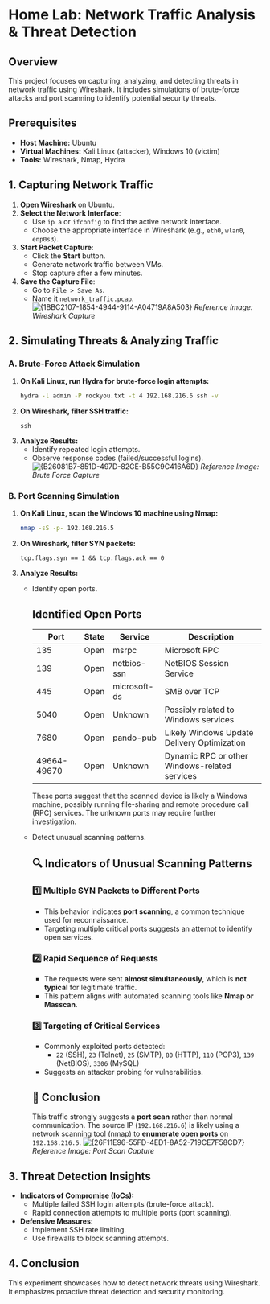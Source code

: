 # Home Lab: Network Traffic Analysis & Threat Detection

## Overview
This project focuses on capturing, analyzing, and detecting threats in network traffic using Wireshark. It includes simulations of brute-force attacks and port scanning to identify potential security threats.

## Prerequisites
- **Host Machine:** Ubuntu
- **Virtual Machines:** Kali Linux (attacker), Windows 10 (victim)
- **Tools:** Wireshark, Nmap, Hydra

## 1. Capturing Network Traffic
1. **Open Wireshark** on Ubuntu.
2. **Select the Network Interface**:
   - Use `ip a` or `ifconfig` to find the active network interface.
   - Choose the appropriate interface in Wireshark (e.g., `eth0`, `wlan0`, `enp0s3`).
3. **Start Packet Capture**:
   - Click the **Start** button.
   - Generate network traffic between VMs.
   - Stop capture after a few minutes.
4. **Save the Capture File**:
   - Go to `File > Save As`.
   - Name it `network_traffic.pcap`.
![{1BBC2107-1854-4944-9114-A04719A8A503}](https://github.com/user-attachments/assets/ed5cfbdb-e99e-4c58-8571-f01559c50e00)
*Reference Image: Wireshark Capture*

## 2. Simulating Threats & Analyzing Traffic

### A. Brute-Force Attack Simulation
1. **On Kali Linux, run Hydra for brute-force login attempts:**
   ```bash
   hydra -l admin -P rockyou.txt -t 4 192.168.216.6 ssh -v
   ```
2. **On Wireshark, filter SSH traffic:**
   ```
   ssh
   ```
3. **Analyze Results:**
   - Identify repeated login attempts.
   - Observe response codes (failed/successful logins).
![{B26081B7-851D-497D-82CE-B55C9C416A6D}](https://github.com/user-attachments/assets/81cf5f06-96f7-4e93-9fac-0c7cbfdd6dc2)
*Reference Image: Brute Force Capture*

### B. Port Scanning Simulation
1. **On Kali Linux, scan the Windows 10 machine using Nmap:**
   ```bash
   nmap -sS -p- 192.168.216.5
   ```
2. **On Wireshark, filter SYN packets:**
   ```
   tcp.flags.syn == 1 && tcp.flags.ack == 0
   ```
3. **Analyze Results:**
   - Identify open ports.
      ## Identified Open Ports  
   
      | Port       | State | Service        | Description |
      |------------|-------|---------------|-------------|
      | 135        | Open  | msrpc         | Microsoft RPC |
      | 139        | Open  | netbios-ssn   | NetBIOS Session Service |
      | 445        | Open  | microsoft-ds  | SMB over TCP |
      | 5040       | Open  | Unknown       | Possibly related to Windows services |
      | 7680       | Open  | pando-pub     | Likely Windows Update Delivery Optimization |
      | 49664-49670 | Open | Unknown       | Dynamic RPC or other Windows-related services |
   
      These ports suggest that the scanned device is likely a Windows machine, possibly running file-sharing and remote procedure call (RPC) services. The unknown ports may require further investigation.

   - Detect unusual scanning patterns.
      ## 🔍 Indicators of Unusual Scanning Patterns

      ### 1️⃣ Multiple SYN Packets to Different Ports
      - This behavior indicates **port scanning**, a common technique used for reconnaissance.
      - Targeting multiple critical ports suggests an attempt to identify open services.
      
      ### 2️⃣ Rapid Sequence of Requests
      - The requests were sent **almost simultaneously**, which is **not typical** for legitimate traffic.
      - This pattern aligns with automated scanning tools like **Nmap or Masscan**.
      
      ### 3️⃣ Targeting of Critical Services
      - Commonly exploited ports detected:  
        - `22` (SSH), `23` (Telnet), `25` (SMTP), `80` (HTTP), `110` (POP3), `139` (NetBIOS), `3306` (MySQL)
      - Suggests an attacker probing for vulnerabilities.
      
      ## 🚀 Conclusion
      This traffic strongly suggests a **port scan** rather than normal communication. The source IP (`192.168.216.6`) is likely using a network scanning tool (nmap) to **enumerate open ports** on `192.168.216.5`.
![{26F11E96-55FD-4ED1-8A52-719CE7F58CD7}](https://github.com/user-attachments/assets/fb6dbcbe-7a08-4a9a-a2b9-9f00ca1179ab)
*Reference Image: Port Scan Capture*

## 3. Threat Detection Insights
- **Indicators of Compromise (IoCs):**
  - Multiple failed SSH login attempts (brute-force attack).
  - Rapid connection attempts to multiple ports (port scanning).
- **Defensive Measures:**
  - Implement SSH rate limiting.
  - Use firewalls to block scanning attempts.

## 4. Conclusion
This experiment showcases how to detect network threats using Wireshark. It emphasizes proactive threat detection and security monitoring.

